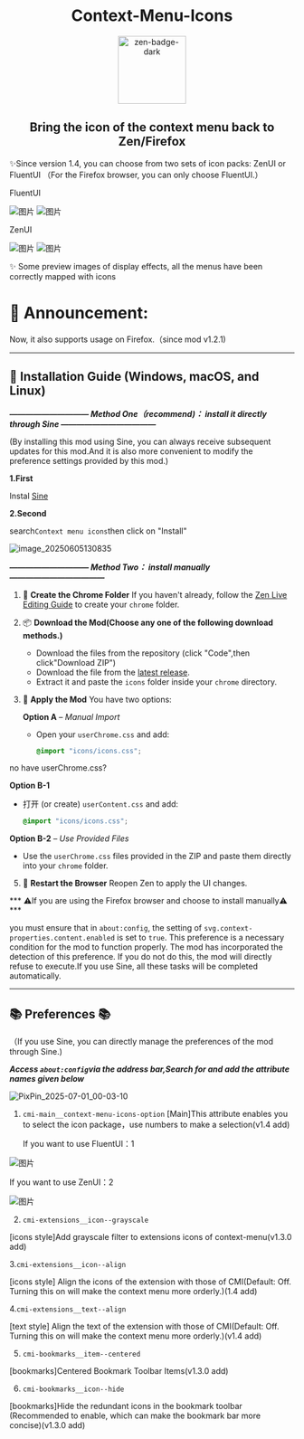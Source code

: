 <h1 align="center">Context-Menu-Icons</h1>
<div align="center">
    <a href="https://zen-browser.app/">
        <img width="120" alt="zen-badge-dark" src="https://github.com/user-attachments/assets/d6ab3ddf-6630-4062-92d0-22497d2a3f9a" />
    </a>
</div>

<h2 align="center">Bring the icon of the context menu back to Zen/Firefox</h2>

✨Since version 1.4, you can choose from two sets of icon packs: ZenUI or FluentUI （For the Firefox browser, you can only choose FluentUI.）

FluentUI

![图片](https://github.com/user-attachments/assets/9ab97b1a-8fc7-4b79-b06d-e6249accf0c4)
![图片](https://github.com/user-attachments/assets/8bf05d10-8154-4af9-b41f-f17b1201f74c)

ZenUI

![图片](https://github.com/user-attachments/assets/0fac45f8-81ae-43fc-948f-cfe750749725)
![图片](https://github.com/user-attachments/assets/9e4a9492-4318-4f86-83b9-e95d69bf0fea)


✨ Some preview images of display effects, all the menus have been correctly mapped with icons

# 🚀 Announcement:
Now, it also supports usage on Firefox.（since mod v1.2.1)

---

## 🔖 **Installation Guide** (Windows, macOS, and Linux)
***—————————— Method One（recommend)： install it directly through Sine ————————————***

(By installing this mod using Sine, you can always receive subsequent updates for this mod.And it is also more convenient to modify the preference settings provided by this mod.)

**1.First**

Instal [Sine](https://github.com/CosmoCreeper/Sine)
       
**2.Second**

search`Context menu icons`then click on "Install"
   
![image_20250605130835](https://github.com/user-attachments/assets/bfcefded-71e2-45bc-9aef-0f8c4c47c1d7)

***—————————— Method Two： install manually ————————————***
1. 📁 **Create the Chrome Folder**
   If you haven't already, follow the [Zen Live Editing Guide](https://docs.zen-browser.app/guides/live-editing) to create your `chrome` folder.

2. 📦 **Download the Mod(Choose any one of the following download methods.)**
   - Download the files from the repository (click "Code",then click"Download ZIP")
   - Download the file from the [latest release](https://github.com/1247343406/context-menu-icons-for-Zen/releases).
   - Extract it and paste the `icons` folder inside your `chrome` directory.

4. 🧩 **Apply the Mod**
   You have two options:

   **Option A** – *Manual Import*
   - Open your `userChrome.css` and add:
     ```css
     @import "icons/icons.css";
     ```
  no have userChrome.css?
  
  **Option B-1**
   - 打开 (or create) `userContent.css` and add:
     ```css
     @import "icons/icons.css";
     ```
   **Option B-2** – *Use Provided Files*
   - Use the `userChrome.css`  files provided in the ZIP and paste them directly into your `chrome` folder.

5. 🔄 **Restart the Browser**
   Reopen Zen to apply the UI changes.


*** ⚠️If you are using the Firefox browser and choose to install manually⚠️  ***

you must ensure that in `about:config`, the setting of `svg.context-properties.content.enabled` is set to `true`. This preference is a necessary condition for the mod to function properly. The mod has incorporated the detection of this preference. If you do not do this, the mod will directly refuse to execute.If you use Sine, all these tasks will be completed automatically.


---


## 📚 Preferences 📚

（If you use Sine, you can directly manage the preferences of the mod through Sine.)

***Access `about:config`via the address bar,Search for and add the attribute names given below***

![PixPin_2025-07-01_00-03-10](https://github.com/user-attachments/assets/af8fbe28-e9f0-4b01-ad9e-9d0f5db288e9)


1. `cmi-main__context-menu-icons-option`
[Main]This attribute enables you to select the icon package，use numbers to make a selection(v1.4 add)

    If you want to use FluentUI：1

   
![图片](https://github.com/user-attachments/assets/b28b9cd5-6fad-421e-81bd-0b73a7bba6df)


   If you want to use ZenUI：2
    
![图片](https://github.com/user-attachments/assets/d26a2174-8862-46b5-94fe-56c2f7d30aa9)


2. `cmi-extensions__icon--grayscale`

[icons style]Add grayscale filter to extensions icons of context-menu(v1.3.0 add)

3.`cmi-extensions__icon--align`

[icons style] Align the icons of the extension with those of CMI(Default: Off. Turning this on will make the context menu more orderly.)(1.4 add)

4.`cmi-extensions__text--align`

[text style] Align the text of the extension with those of CMI(Default: Off. Turning this on will make the context menu more orderly.)(v1.4 add)


5. `cmi-bookmarks__item--centered`

[bookmarks]Centered Bookmark Toolbar Items(v1.3.0 add)

6. `cmi-bookmarks__icon--hide`

[bookmarks]Hide the redundant icons in the bookmark toolbar (Recommended to enable, which can make the bookmark bar more concise)(v1.3.0 add)
